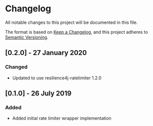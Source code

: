 # Changelog
All notable changes to this project will be documented in this file.

The format is based on [Keep a Changelog](https://keepachangelog.com/en/1.0.0/),
and this project adheres to [Semantic Versioning](https://semver.org/spec/v2.0.0.html).

## [0.2.0] - 27 January 2020
### Changed
- Updated to use resilience4j-ratelimiter 1.2.0

## [0.1.0] - 26 July 2019
### Added
- Added initial rate limiter wrapper implementation
